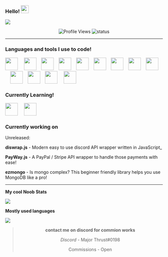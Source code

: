 
### Hello! <img src="https://media.giphy.com/media/hvRJCLFzcasrR4ia7z/giphy.gif" width="25px">
  <img align = "middle" src="https://raw.githubusercontent.com/Major-Thrust/Major-Thrust/main/GitHub_banner.png"/>
</a>

<br>

<div align="center">

![Profile Views](https://komarev.com/ghpvc/?username=Mercurydev986&color=blueviolet) ![status](https://nocache.advaith.workers.dev?url=https://img.shields.io/endpoint?url=https://dev.discordprofiles.me/api/badge/status/759612206995603486?simple=true)

</div>

________________________________________________________________________

### Languages and tools I use to code!

<img src="https://devicons.github.io/devicon/devicon.git/icons/nodejs/nodejs-original.svg" width="40px"> &nbsp;&nbsp;&nbsp;&nbsp;<img src="https://devicons.github.io/devicon/devicon.git/icons/javascript/javascript-original.svg" width="40px">&nbsp;&nbsp;&nbsp;&nbsp;<img src="https://devicons.github.io/devicon/devicon.git/icons/react/react-original.svg" width="40px">&nbsp;&nbsp;&nbsp;&nbsp;<img src="https://devicons.github.io/devicon/devicon.git/icons/express/express-original.svg" width="40px">&nbsp;&nbsp;&nbsp;&nbsp;<img src="https://devicons.github.io/devicon/devicon.git/icons/typescript/typescript-original.svg" width="40px">&nbsp;&nbsp;&nbsp;&nbsp;<img src="https://devicons.github.io/devicon/devicon.git/icons/npm/npm-original-wordmark.svg" width="40px">&nbsp;&nbsp;&nbsp;&nbsp;<img src="https://devicons.github.io/devicon/devicon.git/icons/github/github-original.svg" width="40px">&nbsp;&nbsp;&nbsp;&nbsp;<img src="https://devicons.github.io/devicon/devicon.git/icons/git/git-original.svg" width="40px">&nbsp;&nbsp;&nbsp;&nbsp;<img src="https://devicons.github.io/devicon/devicon.git/icons/vuejs/vuejs-original.svg" width="40px">&nbsp;&nbsp;&nbsp;&nbsp;<img src="https://devicons.github.io/devicon/devicon.git/icons/mongodb/mongodb-original.svg" width="40px">&nbsp;&nbsp;&nbsp;&nbsp;<img src="https://devicons.github.io/devicon/devicon.git/icons/java/java-original.svg" width="40px">&nbsp;&nbsp;&nbsp;&nbsp;<img src="https://devicons.github.io/devicon/devicon.git/icons/html5/html5-plain.svg" width="40px">&nbsp;&nbsp;&nbsp;&nbsp;&nbsp;<img src="https://devicons.github.io/devicon/devicon.git/icons/css3/css3-plain.svg" width="40px">

### Currently Learning!

<img src="https://devicons.github.io/devicon/devicon.git/icons/angularjs/angularjs-plain.svg" width="40px">&nbsp;&nbsp;&nbsp;&nbsp;&nbsp;<img src="https://devicons.github.io/devicon/devicon.git/icons/android/android-plain.svg" width="40px">

### Currently working on

Unreleased:

**diswrap.js** - Modern easy to use discord API wrapper written in JavaScript_

**PayWay.js**  - A PayPal / Stripe API wrapper to handle those payments with ease! 

**ezmongo** - Is mongo complex? This beginner friendly library helps you use MongoDB like a pro!

------------------------------------------------------------------------------------------

**My cool Noob Stats**

<img align="middle" src="https://github-readme-stats.vercel.app/api?username=Major-Thrust&theme=tokyonight">

<br>


**Mostly used languages**

<img align="middle" src="https://github-readme-stats.vercel.app/api/top-langs/?username=Major-Thrust&theme=tokyonight&hide=batchfile">

<br>

<div align="center">

> **contact me on discord for commion works**
> 
> *Discord* - Major Thrust#0198
> 
>  Commissions - Open

</div>
